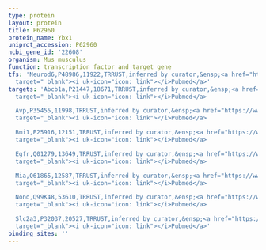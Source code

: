```yaml
---
type: protein
layout: protein
title: P62960
protein_name: Ybx1
uniprot_accession: P62960
ncbi_gene_id: '22608'
organism: Mus musculus
function: transcription factor and target gene
tfs: 'Neurod6,P48986,11922,TRRUST,inferred by curator,&ensp;<a href="https://www.ncbi.nlm.nih.gov/pubmed/?term=19225866%5Buid%5D"
  target="_blank"><i uk-icon="icon: link"></i>Pubmed</a>'
targets: 'Abcb1a,P21447,18671,TRRUST,inferred by curator,&ensp;<a href="https://www.ncbi.nlm.nih.gov/pubmed/?term=17072343%5Buid%5D"
  target="_blank"><i uk-icon="icon: link"></i>Pubmed</a>

  Avp,P35455,11998,TRRUST,inferred by curator,&ensp;<a href="https://www.ncbi.nlm.nih.gov/pubmed/?term=16934871%5Buid%5D"
  target="_blank"><i uk-icon="icon: link"></i>Pubmed</a>

  Bmi1,P25916,12151,TRRUST,inferred by curator,&ensp;<a href="https://www.ncbi.nlm.nih.gov/pubmed/?term=24648416%5Buid%5D"
  target="_blank"><i uk-icon="icon: link"></i>Pubmed</a>

  Egfr,Q01279,13649,TRRUST,inferred by curator,&ensp;<a href="https://www.ncbi.nlm.nih.gov/pubmed/?term=17595327%5Buid%5D"
  target="_blank"><i uk-icon="icon: link"></i>Pubmed</a>

  Mia,Q61865,12587,TRRUST,inferred by curator,&ensp;<a href="https://www.ncbi.nlm.nih.gov/pubmed/?term=23672612%5Buid%5D"
  target="_blank"><i uk-icon="icon: link"></i>Pubmed</a>

  Nono,Q99K48,53610,TRRUST,inferred by curator,&ensp;<a href="https://www.ncbi.nlm.nih.gov/pubmed/?term=24349210%5Buid%5D"
  target="_blank"><i uk-icon="icon: link"></i>Pubmed</a>

  Slc2a3,P32037,20527,TRRUST,inferred by curator,&ensp;<a href="https://www.ncbi.nlm.nih.gov/pubmed/?term=15054091%5Buid%5D"
  target="_blank"><i uk-icon="icon: link"></i>Pubmed</a>'
binding_sites: ''
---
```

